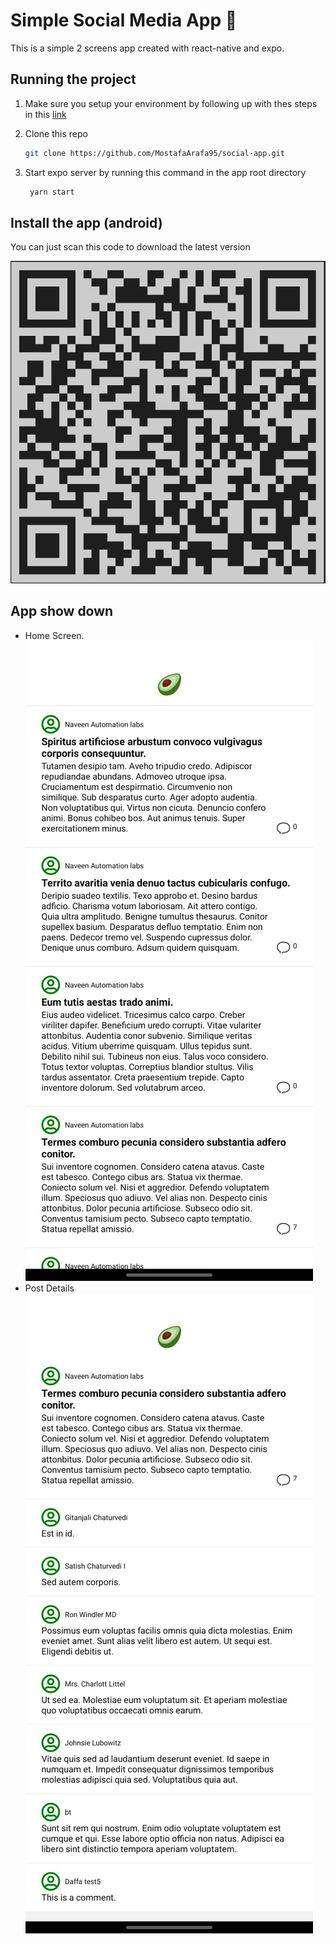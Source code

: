 # Simple Social Media App 👋

This is a simple 2 screens app created with react-native and expo.

## Running the project
1. Make sure you setup your environment by following up with thes steps in this [link](https://docs.expo.dev/get-started/set-up-your-environment/)
1. Clone this repo

   ```bash
   git clone https://github.com/MostafaArafa95/social-app.git
   ```

2. Start expo server by running this command in the app root directory

   ```bash
    yarn start
   ```

## Install the app (android)
You can just scan this code to download the latest version

![alt text](</docs/assets/barcode.png>)

## App show down

- Home Screen.
![alt text](/docs/assets/screenshot1.jpeg)
- Post Details
![alt text](/docs/assets/screenshot2.jpeg)
